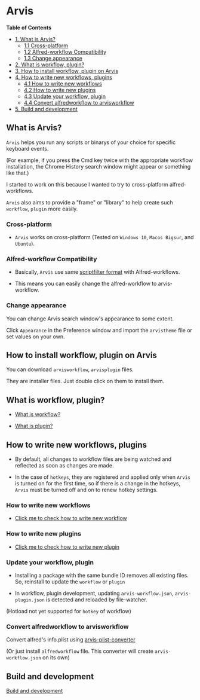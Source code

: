 # Arvis

**Table of Contents**

- [1. What is Arvis?](#what-is-arvis)
    - [1.1 Cross-platform](#cross-platform)
    - [1.2 Alfred-workflow Compatibility](#alfred-workflow-compatibility)
    - [1.3 Change appearance](#change-appearance)
- [2. What is workflow, plugin?](#what-is-workflow-plugins)
- [3. How to install workflow, plugin on Arvis](#how-to-install-workflow-plugin-on-arvis)
- [4. How to write new workflows, plugins](#how-to-write-new-workflows-plugins)
    - [4.1 How to write new workflows](#how-to-write-new-workflows)
    - [4.2 How to write new plugins](#how-to-write-new-plugins)
    - [4.3 Update your workflow, plugin](#update-your-workflow-plugin)
    - [4.4 Convert alfredworkflow to arvisworkflow](#convert-alfredworkflow-to-arvisworkflow)
- [5. Build and development](#build-and-development)

## What is Arvis?

`Arvis` helps you run any scripts or binarys of your choice for specific keyboard events.

(For example, if you press the Cmd key twice with the appropriate workflow installation, the Chrome History search window might appear or something like that.)

I started to work on this because I wanted to try to cross-platform alfred-workflows.

`Arvis` also aims to provide a "frame" or "library" to help create such `workflow`, `plugin` more easily.

### Cross-platform

* `Arvis` works on cross-platform (Tested on `Windows 10`, `Macos Bigsur`, and `Ubuntu`).

### Alfred-workflow Compatibility

* Basically, `Arvis` use same [scriptfilter format](https://www.alfredapp.com/help/workflows/inputs/script-filter/) with Alfred-workflows.

* This means you can easily change the alfred-workflow to arvis-workflow.

### Change appearance

You can change Arvis search window's appearance to some extent.

Click `Appearance` in the Preference window and import the `arvistheme` file or set values on your own.

## How to install workflow, plugin on Arvis

You can download `arvisworkflow`, `arvisplugin` files.

They are installer files. Just double click on them to install them.

## What is workflow, plugin?

* [What is workflow?](./documents/workflow-intro.md)

* [What is plugin?](./documents/plugin-intro.md)

## How to write new workflows, plugins

* By default, all changes to workflow files are being watched and reflected as soon as changes are made.

* In the case of `hotkeys`, they are registered and applied only when `Arvis` is turned on for the first time, so if there is a change in the hotkeys, `Arvis` must be turned off and on to renew hotkey settings.

### How to write new workflows

* [Click me to check how to write new workflow](./documents/workflow-develop.md)

### How to write new plugins

* [Click me to check how to write new plugin](./documents/plugin-develop.md)

### Update your workflow, plugin

* Installing a package with the same bundle ID removes all existing files. So, reinstall to update the `workflow` or `plugin`

* In workflow, plugin development, updating `arvis-workflow.json`, `arvis-plugin.json` is detected and reloaded by file-watcher.

(Hotload not yet supported for `hotkey` of workflow)

### Convert alfredworkflow to arvisworkflow

Convert alfred's info.plist using [arvis-plist-converter](https://github.com/jopemachine/arvis-plist-converter) 

(Or just install `alfredworkflow` file. This converter will create `arvis-workflow.json` on its own)

## Build and development

[Build and development](./documents/develop-arvis.md)